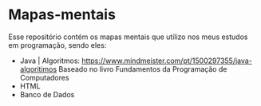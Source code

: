# Mapas-mentais

  Esse repositório contém os mapas mentais que utilizo nos meus estudos em programação, sendo eles:
  
  - Java | Algoritmos: https://www.mindmeister.com/pt/1500297355/java-algoritimos
    Baseado no livro Fundamentos da Programação de Computadores
  - HTML
  - Banco de Dados

